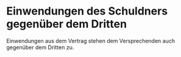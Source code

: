 # Einwendungen des Schuldners gegenüber dem Dritten

Einwendungen aus dem Vertrag stehen dem Versprechenden auch gegenüber dem Dritten zu.